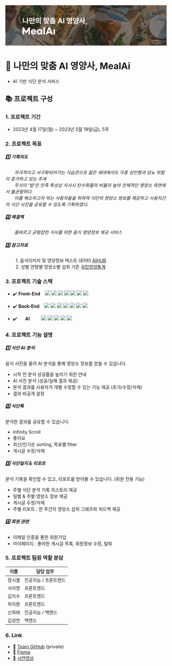 <img src="https://github.com/Elice-8Team/MealAi-Server/blob/main/MainImage.png?raw=true">

# :rice: 나만의 맞춤 AI 영양사, MealAi

- AI 기반 식단 분석 서비스

## :books: 프로젝트 구성

### 1. 프로젝트 기간

- 2023년 4월 17일(월) ~ 2023년 5월 19일(금), 5주

### 2. 프로젝트 목표

##### :one: 기획의도

&emsp;&emsp;_자극적이고 서구화되어가는 식습관으로 젊은 세대에서도 각종 성인병과 당뇨
위험이 증가하고 있는 추세_ <br/>
&emsp;&emsp;_주식이 ‘밥’인 민족 특성상 식사시 탄수화물의 비율이 높아 전체적인 영양소 측면에서 불균형하다.<br/>_
&emsp;&emsp;_이를 해소하고자 하는 사용자들을 위하여 식단의 영양소 정보를 제공하고 사용자간의 식단 사진을 공유할 수 있도록 기획하였다._

##### :two: 해결책

&emsp;&emsp;_올바르고 균형잡힌 식사를 위한 음식 영양정보 제공 서비스_

##### :three: 참고자료

&emsp;&emsp; 1. 음식이미지 및 영양정보 텍스트 데이터 [AIHUB](https://aihub.or.kr/aihubdata/data/view.do?currMenu=115&topMenu=100&aihubDataSe=realm&dataSetSn=74)<br>
&emsp;&emsp; 2. 성별 연령별 영양소별 섭취 기준 [국민영양통계](https://www.khidi.or.kr/kps/dhraStat/result5?menuId=MENU01657&gubun=age1&year=7%EA%B8%B0)


### 3. 프로젝트 기술 스택

- :heavy_check_mark: **Front-End** &ensp;
  <img src="https://img.shields.io/badge/React-20232A?style=flat-square&logo=react&logoColor=white">
  <img src="https://img.shields.io/badge/TypeScript-007ACC?style=flat-square&logo=typescript&logoColor=white">
  <img src="https://img.shields.io/badge/Recoil-005FED?style=flat-square&logo=&logoColor=white">
  <img src="https://img.shields.io/badge/styledcomponents-DB7093.svg?style=flat-square&logo=styledcomponents&logoColor=white">
  <img src="https://img.shields.io/badge/tailwindcss-06B6D4?style=flat-square&logo=tailwindcss&logoColor=white">
  <img src="https://img.shields.io/badge/axios-5A29E4?style=flat-square&logo=axios&logoColor=white">
  <img src="https://img.shields.io/badge/figma-%23F24E1E.svg?style=flat-square&logo=figma&logoColor=white">

- :heavy_check_mark: **Back-End** &ensp;
  <img src="https://img.shields.io/badge/Python-14354C?style=flat-square&logo=python&logoColor=white">
  <img src="https://img.shields.io/badge/FastAPI-009688?style=flat-square&logo=fastapi&logoColor=white">
  <img src="https://img.shields.io/badge/MySQL-4479A1?style=flat-square&logo=MySQL&logoColor=black">
  <img src="https://img.shields.io/badge/Redis-DC382D?style=flat-square&logo=Redis&logoColor=black">
  <img src="https://img.shields.io/badge/Amazon S3-569A31?style=flat-square&logo=AmazonS3&logoColor=black">
  <img src="https://img.shields.io/badge/JSONWebTokens-ff0000?style=flat-square&logo=JSONWebTokens&logoColor=white%22/%3E">
  <img src="https://img.shields.io/badge/Swagger-82?style=flat-square&logo=Swagger&logoColor=white%22/%3E">
  
 
- :heavy_check_mark: &ensp;&ensp;&ensp;**AI** &ensp;&ensp;&ensp;&ensp;
  <img src="https://img.shields.io/badge/Python-14354C?style=flat-square&logo=python&logoColor=white">
  <img src="https://img.shields.io/badge/numpy-%23013243.svg?style=flat-square&logo=numpy&logoColor=white">
  <img src="https://img.shields.io/badge/Ultralytics-%23150458.svg?style=flat-square&logo=pytorch&logoColor=white">
  <img src="https://img.shields.io/badge/PIL-5C3EE8?style=flat-square&logo=&logoColor=white">
  <img src="https://img.shields.io/badge/ClearML-149EF2?style=flat-square&logo=c&logoColor=white">
  

### 4. 프로젝트 기능 설명

##### :one: 식단 AI 분석
음식 사진을 올려 AI 분석을 통해 영양소 정보를 얻을 수 있습니다.
- 시작 전 분석 성공률을 높이기 위한 안내
- AI 사진 분석 (성공/실패 결과 제공)
- 분석 결과를 사용자가 개별 수정할 수 있는 기능 제공 (추가/수정/삭제)
- 결과 비공개 설정

##### :two: 식단톡
분석한 결과를 공유할 수 있습니다.
- Infinity Scroll
- 좋아요
- 최신/인기순 sorting, 목표별 filter
- 게시글 수정/삭제

##### :three: 식단일지 & 리포트
분석 기록을 확인할 수 있고, 리포트를 받아볼 수 있습니다. (회원 전용 기능)
- 주별 식단 분석 기록 히스토리 제공
- 일별 & 주별 영양소 정보 제공
- 게시글 수정/삭제
- 주별 리포트 : 한 주간의 영양소 섭취 그래프와 피드백 제공

##### :four: 회원 관련
- 이메일 인증을 통한 회원가입
- 마이페이지 : 좋아한 게시글 목록, 회원정보 수정, 탈퇴



### 5. 프로젝트 팀원 역할 분담

| 이름  | 담당 업무        |
|-----|--------------|
| 장시엘 | 인공지능 / 프론트엔드 |
| 서지영 | 프론트엔드        |
| 김지수 | 프론트엔드        |
| 허지환 | 프론트엔드        |
| 신희태 | 인공지능 / 백엔드   |
| 김성연 | 백엔드          |


### 6. Link
- 🔗 [Team GitHub](https://github.com/Elice-8Team) (private)
- 🔗 [Figma](https://www.figma.com/file/DlRaUX758hoLYsonwHglml/3%EC%B0%A8-%ED%94%84%EB%A1%9C%EC%A0%9D%ED%8A%B8?type=design&node-id=291%3A577&t=7F6ZGxFDuCq4BwZu-1)
- 🔗 [시연영상](https://youtu.be/O62orfwvG-k)
